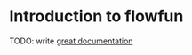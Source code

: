 # Introduction to flowfun

TODO: write [great documentation](http://jacobian.org/writing/what-to-write/)
